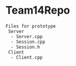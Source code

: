 # Team14Repo
```
Files for prototype
 Server
  - Server.cpp
  - Session.cpp
  - Session.h
 Client
  - Client.cpp
```
